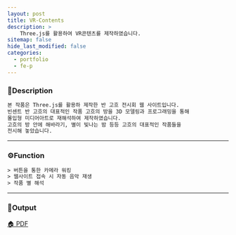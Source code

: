 ```yaml
---
layout: post
title: VR-Contents
description: >
    Three.js를 활용하여 VR콘텐츠를 제작하였습니다.
sitemap: false
hide_last_modified: false
categories:
  - portfolio
  - fe-p
---
```


<!-- ### VR-FE -->

### 📝Description
~~~html
본 작품은 Three.js를 활용하 제작한 반 고흐 전시회 웹 사이트입니다.
빈센트 반 고흐의 대표적인 작품 고흐의 방을 3D 모델링과 프로그래밍을 통해
몰입형 미디어아트로 재해석하여 제작하였습니다.
고흐의 방 안에 해바라기, 별이 빛나는 밤 등등 고흐의 대표적인 작품들을
전시해 놓았습니다.
~~~

----

### ⚙️Function
~~~html
> 버튼을 통한 카메라 워킹
> 웹사이트 접속 시 자동 음악 재생
> 작품 별 해석
~~~
----

### 📌Output

[🏠 PDF](assets\pdf\VR-contents.pdf)

